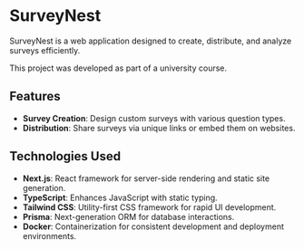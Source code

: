 # SurveyNest

SurveyNest is a web application designed to create, distribute, and analyze surveys efficiently.

This project was developed as part of a university course.

## Features

- **Survey Creation**: Design custom surveys with various question types.
- **Distribution**: Share surveys via unique links or embed them on websites.

## Technologies Used

- **Next.js**: React framework for server-side rendering and static site generation.
- **TypeScript**: Enhances JavaScript with static typing.
- **Tailwind CSS**: Utility-first CSS framework for rapid UI development.
- **Prisma**: Next-generation ORM for database interactions.
- **Docker**: Containerization for consistent development and deployment environments.
